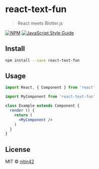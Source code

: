 # react-text-fun

> React meets Blotter.js

[![NPM](https://img.shields.io/npm/v/react-text-fun.svg)](https://www.npmjs.com/package/react-text-fun) [![JavaScript Style Guide](https://img.shields.io/badge/code_style-standard-brightgreen.svg)](https://standardjs.com)

## Install

```bash
npm install --save react-text-fun
```

## Usage

```jsx
import React, { Component } from 'react'

import MyComponent from 'react-text-fun'

class Example extends Component {
  render () {
    return (
      <MyComponent />
    )
  }
}
```

## License

MIT © [nitin42](https://github.com/nitin42)
